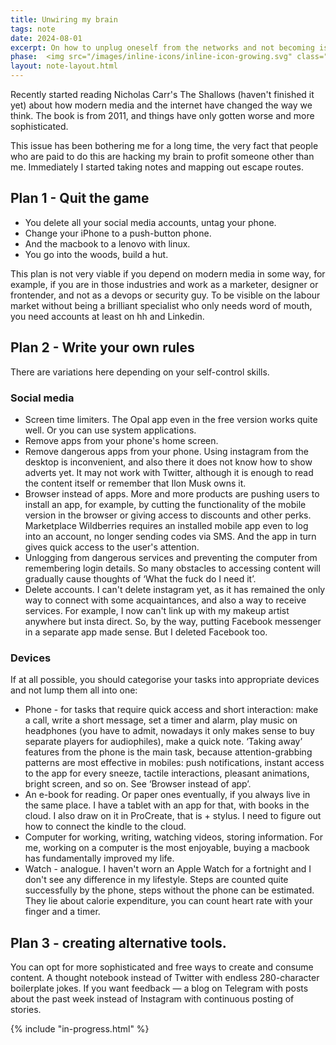 ```yaml
---
title: Unwiring my brain
tags: note
date: 2024-08-01
excerpt: On how to unplug oneself from the networks and not becoming isolated.
phase:  <img src="/images/inline-icons/inline-icon-growing.svg" class="inline-icon"> Growing
layout: note-layout.html
---
```


<section class="note-section">

Recently started reading Nicholas Carr's The Shallows (haven't finished it yet) about how modern media and the internet have changed the way we think. The book is from 2011, and things have only gotten worse and more sophisticated.

This issue has been bothering me for a long time, the very fact that people who are paid to do this are hacking my brain to profit someone other than me. Immediately I started taking notes and mapping out escape routes. 

</section>

<section class="note-section">

## Plan 1 - Quit the game

- You delete all your social media accounts, untag your phone.
- Change your iPhone to a push-button phone.
- And the macbook to a lenovo with linux.
- You go into the woods, build a hut.

This plan is not very viable if you depend on modern media in some way, for example, if you are in those industries and work as a marketer, designer or frontender, and not as a devops or security guy. To be visible on the labour market without being a brilliant specialist who only needs word of mouth, you need accounts at least on hh and Linkedin.

## Plan 2 - Write your own rules

There are variations here depending on your self-control skills.

### Social media
- Screen time limiters. The Opal app even in the free version works quite well. Or you can use system applications.
- Remove apps from your phone's home screen.
- Remove dangerous apps from your phone. Using instagram from the desktop is inconvenient, and also there it does not know how to show adverts yet. It may not work with Twitter, although it is enough to read the content itself or remember that Ilon Musk owns it.
- Browser instead of apps. More and more products are pushing users to install an app, for example, by cutting the functionality of the mobile version in the browser or giving access to discounts and other perks. Marketplace Wildberries requires an installed mobile app even to log into an account, no longer sending codes via SMS. And the app in turn gives quick access to the user's attention.
- Unlogging from dangerous services and preventing the computer from remembering login details. So many obstacles to accessing content will gradually cause thoughts of ‘What the fuck do I need it’.
- Delete accounts. I can't delete instagram yet, as it has remained the only way to connect with some acquaintances, and also a way to receive services. For example, I now can't link up with my makeup artist anywhere but insta direct. So, by the way, putting Facebook messenger in a separate app made sense. But I deleted Facebook too.

### Devices

If at all possible, you should categorise your tasks into appropriate devices and not lump them all into one:
- Phone - for tasks that require quick access and short interaction: make a call, write a short message, set a timer and alarm, play music on headphones (you have to admit, nowadays it only makes sense to buy separate players for audiophiles), make a quick note. ‘Taking away’ features from the phone is the main task, because attention-grabbing patterns are most effective in mobiles: push notifications, instant access to the app for every sneeze, tactile interactions, pleasant animations, bright screen, and so on. See ‘Browser instead of app’.
- An e-book for reading. Or paper ones eventually, if you always live in the same place. I have a tablet with an app for that, with books in the cloud. I also draw on it in ProCreate, that is + stylus. I need to figure out how to connect the kindle to the cloud.
- Computer for working, writing, watching videos, storing information. For me, working on a computer is the most enjoyable, buying a macbook has fundamentally improved my life.
- Watch - analogue. I haven't worn an Apple Watch for a fortnight and I don't see any difference in my lifestyle. Steps are counted quite successfully by the phone, steps without the phone can be estimated. They lie about calorie expenditure, you can count heart rate with your finger and a timer.

## Plan 3 - creating alternative tools.

You can opt for more sophisticated and free ways to create and consume content. A thought notebook instead of Twitter with endless 280-character boilerplate jokes. If you want feedback — a blog on Telegram with posts about the past week instead of Instagram with continuous posting of stories.

</section>

{% include "in-progress.html" %}
